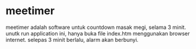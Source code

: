 # meetimer

meetimer adalah software untuk countdown masak megi, selama 3 minit.
unutk run application ini, hanya buka file index.htm menggunakan browser internet.
selepas 3 minit berlalu, alarm akan berbunyi.
